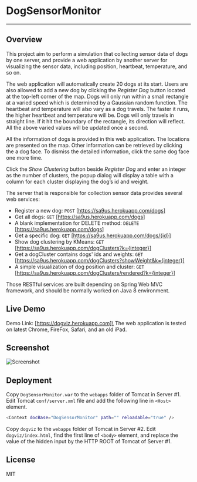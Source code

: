 # DogSensorMonitor
---
## Overview

This project aim to perform a simulation that collecting sensor data of dogs by one server, and provide a web application by another server for visualizing the sensor data, including position, heartbeat, temperature, and so on. 

The web application will automatically create 20 dogs at its start. Users are also allowed to add a new dog by clicking the *Register Dog* button located at the top-left corner of the map. Dogs will only run within a small rectangle at a varied speed which is determined by a Gaussian random function. The heartbeat and temperature will also vary as a dog travels. The faster it runs, the higher heartbeat and temperature will be. Dogs will only travels in straight line. If it hit the boundary of the rectangle, its direction will reflect. All the above varied values will be updated once a second. 

All the information of dogs is provided in this web application. The locations are presented on the map. Other information can be retrieved by clicking the a dog face. To dismiss the detailed information, click the same dog face one more time.

Click the *Show Clustering* button beside *Register Dog* and enter an integer as the number of clusters, the popup dialog will display a table with a column for each cluster displaying the dog’s id and weight.

The server that is responsible for collection sensor data provides several web services:
- Register a new dog: ```POST``` [https://sa9us.herokuapp.com/dogs] 
- Get all dogs: ```GET``` [https://sa9us.herokuapp.com/dogs]
- A blank implementation for DELETE method: ```DELETE``` [https://sa9us.herokuapp.com/dogs]
- Get a specific dog: ```GET``` [https://sa9us.herokuapp.com/dogs/{id}]
- Show dog clustering by KMeans: ```GET``` [https://sa9us.herokuapp.com/dogClusters?k={integer}]
- Get a dogCluster contains dogs' ids and weights: ```GET``` [https://sa9us.herokuapp.com/dogClusters?showWeight&k={integer}]
- A simple visualization of dog position and cluster: ```GET``` [https://sa9us.herokuapp.com/dogClusters/rendered?k={integer}]

Those RESTful services are built depending on Spring Web MVC framework, and should be normally worked on Java 8 environment. 

## Live Demo

Demo Link: [https://dogviz.herokuapp.com]\
The web application is tested on latest Chrome, FireFox, Safari, and an old iPad. 

## Screenshot

![Screenshot](https://github.com/sa9us/cucs2016/blob/master/SCREENSHOT.PNG)

## Deployment

Copy ```DogSensorMonitor.war``` to the ```webapps``` folder of Tomcat in Server #1. Edit Tomcat ```conf/server.xml``` file and add the following line in ```<Host>``` element.
```sh
<Context docBase="DogSensorMonitor" path="" reloadable="true" />
```
Copy ```dogviz``` to the ```webapps``` folder of Tomcat in Server #2. Edit ```dogviz/index.html```, find the first line of ```<body>``` element, and replace the value of the hidden input by the HTTP ROOT of Tomcat of Server #1.

## License

MIT

[https://sa9us.herokuapp.com/dogs]: <https://sa9us.herokuapp.com/dogs>
[https://sa9us.herokuapp.com/dogs/{id}]: <https://sa9us.herokuapp.com/dogs/1>
[https://sa9us.herokuapp.com/dogClusters?k={integer}]: <https://sa9us.herokuapp.com/dogClusters?k=3>
[https://sa9us.herokuapp.com/dogClusters?showWeight&k={integer}]: <https://sa9us.herokuapp.com/dogClusters?showWeight&k=3>
[https://sa9us.herokuapp.com/dogClusters/rendered?k={integer}]: <https://sa9us.herokuapp.com/dogClusters/rendered?k=3>
[https://dogviz.herokuapp.com]: <https://dogviz.herokuapp.com>
